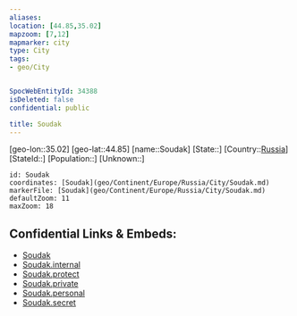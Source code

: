 ```yaml
---
aliases: 
location: [44.85,35.02]
mapzoom: [7,12] 
mapmarker: city 
type: City
tags:
- geo/City


SpocWebEntityId: 34388
isDeleted: false
confidential: public

title: Soudak
---
```

[geo-lon::35.02]
[geo-lat::44.85]
[name::Soudak]
[State::]
[Country::[Russia](geo/Continent/Europe/Russia.md)]
[StateId::]
[Population::]
[Unknown::]


```leaflet
id: Soudak
coordinates: [Soudak](geo/Continent/Europe/Russia/City/Soudak.md)
markerFile: [Soudak](geo/Continent/Europe/Russia/City/Soudak.md)
defaultZoom: 11 
maxZoom: 18
```


## Confidential Links & Embeds: 
- [Soudak](../../../../../../_public/geo/Continent/Europe/Russia/City/Soudak.md) 
- [Soudak.internal](../../../../../../_internal/geo/Continent/Europe/Russia/City/Soudak.internal.md) 
- [Soudak.protect](../../../../../../_protect/geo/Continent/Europe/Russia/City/Soudak.protect.md) 
- [Soudak.private](../../../../../../_private/geo/Continent/Europe/Russia/City/Soudak.private.md) 
- [Soudak.personal](../../../../../../_personal/geo/Continent/Europe/Russia/City/Soudak.personal.md) 
- [Soudak.secret](../../../../../../_secret/geo/Continent/Europe/Russia/City/Soudak.secret.md) 
